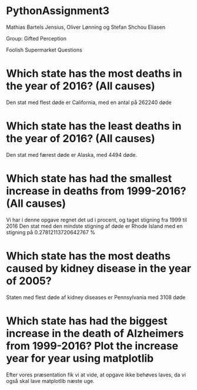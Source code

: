 # PythonAssignment3
Mathias Bartels Jensius, Oliver Lønning og Stefan Shchou Eliasen

Group: Gifted Perception

Foolish Supermarket Questions

# Which state has the most deaths in the year of 2016? (All causes)
Den stat med flest døde er California, med en antal på 262240 døde

# Which state has the least deaths in the year of 2016? (All causes)
Den stat med færest døde er Alaska, med 4494 døde.

# Which state has had the smallest increase in deaths from 1999-2016? (All causes)
Vi har i denne opgave regnet det ud i procent, og taget stigning fra 1999 til 2016
Den stat med den mindste stigning af døde er Rhode Island med en stigning på 0.27812113720642767 %

# Which state has the most deaths caused by kidney disease in the year of 2005?
Staten med flest døde af kidney diseases er Pennsylvania med 3108 døde

# Which state has had the biggest increase in the death of Alzheimers from 1999-2016? Plot the increase year for year using matplotlib
Efter vores præsentation fik vi at vide, at opgave ikke behøves laves, da vi også skal lave matplotlib næste uge.
